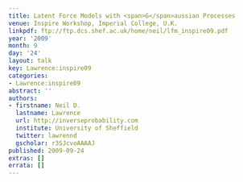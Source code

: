 ```yaml
---
title: Latent Force Models with <span>G</span>aussian Processes
venue: Inspire Workshop, Imperial College, U.K.
linkpdf: ftp://ftp.dcs.shef.ac.uk/home/neil/lfm_inspire09.pdf
year: '2009'
month: 9
day: '24'
layout: talk
key: Lawrence:inspire09
categories:
- Lawrence:inspire09
abstract: ''
authors:
- firstname: Neil D.
  lastname: Lawrence
  url: http://inverseprobability.com
  institute: University of Sheffield
  twitter: lawrennd
  gscholar: r3SJcvoAAAAJ
published: 2009-09-24
extras: []
errata: []
---
```

